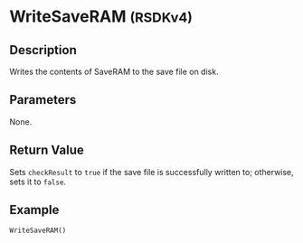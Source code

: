 # WriteSaveRAM <small>(RSDKv4)</small>

## Description
Writes the contents of SaveRAM to the save file on disk.

## Parameters
None.

## Return Value
Sets `checkResult` to `true` if the save file is successfully written to; otherwise, sets it to `false`.

## Example
```
WriteSaveRAM()
```